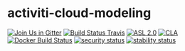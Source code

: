 # activiti-cloud-modeling

[![Join Us in Gitter](https://badges.gitter.im/Activiti/Activiti7.svg)](https://gitter.im/Activiti/Activiti7?utm_source=badge&utm_medium=badge&utm_campaign=pr-badge&utm_content=badge)
[![Build Status Travis](https://travis-ci.com/Activiti/activiti-cloud-modeling.svg?branch=master)](https://travis-ci.com/Activiti/activiti-cloud-modeling)
[![ASL 2.0](https://img.shields.io/hexpm/l/plug.svg)](https://github.com/Activiti/activiti-cloud-modeling/blob/master/LICENSE.txt)
[![CLA](https://cla-assistant.io/readme/badge/Activiti/activiti-cloud-modeling)](https://cla-assistant.io/Activiti/activiti-cloud-modeling)
[![Docker Build Status](https://img.shields.io/docker/build/activiti/activiti-cloud-modeling.svg)](https://hub.docker.com/r/activiti/activiti-cloud-modeling)
[![security status](https://www.meterian.com/badge/gh/Activiti/activiti-cloud-modeling/security)](https://www.meterian.com/report/gh/Activiti/activiti-cloud-modeling)
[![stability status](https://www.meterian.com/badge/gh/Activiti/activiti-cloud-modeling/stability)](https://www.meterian.com/report/gh/Activiti/activiti-cloud-modeling)
